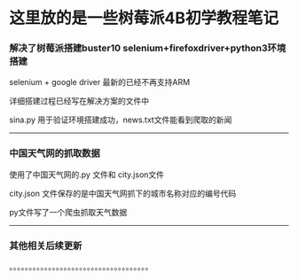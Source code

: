 <h1>这里放的是一些树莓派4B初学教程笔记</h1>

<h3>解决了树莓派搭建buster10 selenium+firefoxdriver+python3环境搭建</h3>
<p>selenium + google driver 最新的已经不再支持ARM</p>
<p>详细搭建过程已经写在解决方案的文件中</p>
<p>sina.py 用于验证环境搭建成功，news.txt文件能看到爬取的新闻</p>
<hr>
<h3>中国天气网的抓取数据</h3>
<p> 使用了中国天气网的.py 文件和 city.json文件</p>
<p> city.json 文件保存的是中国天气网抓下的城市名称对应的编号代码</p>
<p> py文件写了一个爬虫抓取天气数据</p>
<hr>
<h3>其他相关后续更新</h3>
<p>。。。。。。。。。。。。。。。。。。。。。。。。。。。。。。。。。。。。</p>
